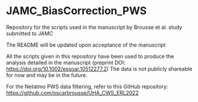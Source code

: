 # JAMC_BiasCorrection_PWS
Repository for the scripts used in the manuscript by Brousse et al. study submitted to JAMC

The README will be updated upon acceptance of the manuscript

All the scripts given in this repository have been used to produce the analysis detailed in the manuscript (preprint DOI: https://doi.org/10.1002/essoar.10512277.2)
The data is not publicly shareable for now and may be in the future.

For the Netatmo PWS data filtering, refer to this GitHub repository: https://github.com/oscarbrousse/UHA_CWS_ERL2022
